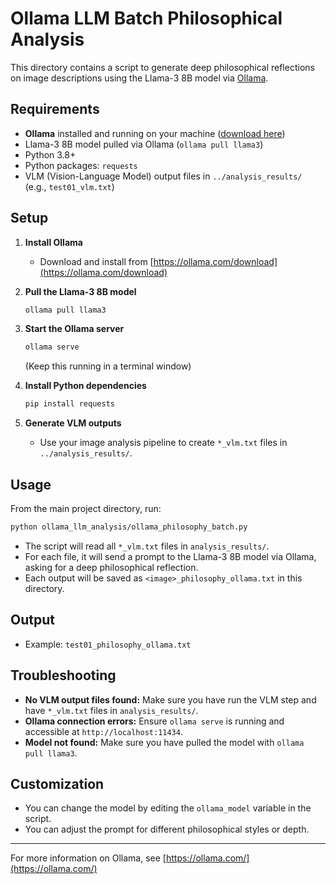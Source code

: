# Ollama LLM Batch Philosophical Analysis

This directory contains a script to generate deep philosophical reflections on image descriptions using the Llama-3 8B model via [Ollama](https://ollama.com/).

## Requirements

- **Ollama** installed and running on your machine ([download here](https://ollama.com/download))
- Llama-3 8B model pulled via Ollama (`ollama pull llama3`)
- Python 3.8+
- Python packages: `requests`
- VLM (Vision-Language Model) output files in `../analysis_results/` (e.g., `test01_vlm.txt`)

## Setup

1. **Install Ollama**
   - Download and install from [https://ollama.com/download](https://ollama.com/download)

2. **Pull the Llama-3 8B model**
   ```sh
   ollama pull llama3
   ```

3. **Start the Ollama server**
   ```sh
   ollama serve
   ```
   (Keep this running in a terminal window)

4. **Install Python dependencies**
   ```sh
   pip install requests
   ```

5. **Generate VLM outputs**
   - Use your image analysis pipeline to create `*_vlm.txt` files in `../analysis_results/`.

## Usage

From the main project directory, run:

```sh
python ollama_llm_analysis/ollama_philosophy_batch.py
```

- The script will read all `*_vlm.txt` files in `analysis_results/`.
- For each file, it will send a prompt to the Llama-3 8B model via Ollama, asking for a deep philosophical reflection.
- Each output will be saved as `<image>_philosophy_ollama.txt` in this directory.

## Output
- Example: `test01_philosophy_ollama.txt`

## Troubleshooting
- **No VLM output files found:** Make sure you have run the VLM step and have `*_vlm.txt` files in `analysis_results/`.
- **Ollama connection errors:** Ensure `ollama serve` is running and accessible at `http://localhost:11434`.
- **Model not found:** Make sure you have pulled the model with `ollama pull llama3`.

## Customization
- You can change the model by editing the `ollama_model` variable in the script.
- You can adjust the prompt for different philosophical styles or depth.

---

For more information on Ollama, see [https://ollama.com/](https://ollama.com/) 